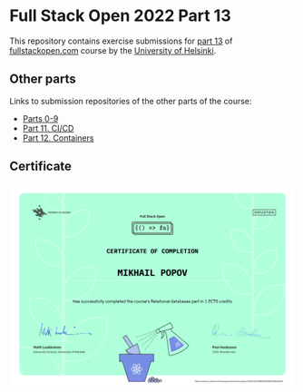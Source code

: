 # Full Stack Open 2022 Part 13
This repository contains exercise submissions for [part 13](https://fullstackopen.com/en/part13) of [fullstackopen.com](https://fullstackopen.com/) course by the [University of Helsinki](https://www.helsinki.fi/).

## Other parts
Links to submission repositories of the other parts of the course:

- [Parts 0-9](https://github.com/cmd-mish/fullstackopen)
- [Part 11. CI/CD](https://github.com/cmd-mish/fullstackopen-part11)
- [Part 12. Containers](https://github.com/cmd-mish/fullstackopen-part12)

## Certificate
![Relational Databases Certificate](./certificate/certificate-psql.png)